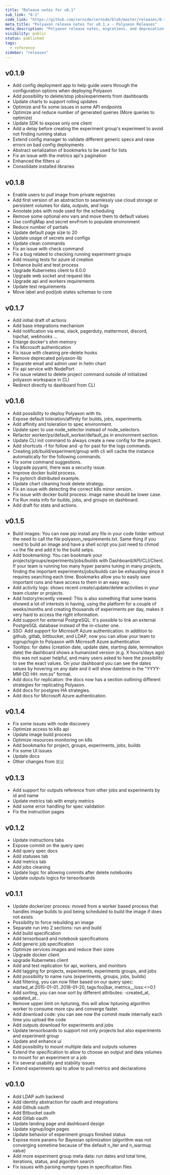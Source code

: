 ```yaml
---
title: "Release notes for v0.1"
sub_link: "0-1"
code_link: "https://github.com/cernide/cernide/blob/master/releases/0-1.md"
meta_title: "Polyaxon release notes for v0.1.x - Polyaxon Releases"
meta_description: "Polyaxon release notes, migrations, and deprecation notes for v0.1.x."
visibility: public
status: published
tags:
  - reference
sidebar: "releases"
---
```


## v0.1.9

- Add config deployment app to help guide users through the configuration options when deploying Polyaxon
- Add possibility to delete/stop jobs/experiments from dashboards
- Update charts to support rolling updates
- Optimize and fix some issues in some API endpoints
- Optimize and reduce number of generated queries (More queries to optimize)
- Update SDK to expose only one client
- Add a delay before creating the experiment group's experiment to avoid not finding running status
- Extend config manager to validate different generic specs and raise errors on bad config deployments
- Abstract serialization of bookmarks to be used for lists
- Fix an issue with the metrics api's pagination
- Enhanced the filters ui
- Consolidate installed libraries

## v0.1.8

- Enable users to pull image from private registries
- Add first version of an abstraction to seamlessly use cloud storage or persistent volumes for data, outputs, and logs
- Annotate jobs with node used for the scheduling
- Remove some optional env vars and move them to default values
- Use configMap and secret envFrom to populate environment
- Reduce number of partials
- Update default page size to 20
- Update usage of secrets and configs
- Update clean commands
- Fix an issue with check command
- Fix a bug related to checking running experiment groups
- Add missing tests for azure id creation
- Enhance build and test process
- Upgrade Kubernetes client to 6.0.0
- Upgrade web socket and request libs
- Upgrade api and workers requirements
- Update test requirements
- Move label and pod/job states schemas to core

## v0.1.7

- Add initial draft of actions
- Add base integrations mechanism
- Add notification via emai, slack, pagerduty, mattermost, discord, hipchat, webhooks ...
- Enlarge docker's shm memory
- Fix Microsoft authentication
- Fix issue with cleaning pre-delete hooks
- Remove deprecated polyaxon-lib
- Separate email and admin user in helm chart
- Fix api service with NodePort
- Fix issue related to delete project command outside of initialized polyaxon workspace in CLI
- Redirect directly to dashboard from CLI

## v0.1.6

- Add possibility to deploy Polyaxon with tls.
- Expose default toleration/affinity for builds, jobs, experiments.
- Add affinity and toleration to spec environment.
- Update spec to use node_selector instead of node_selectors.
- Refactor worker/ps/default_worker/default_ps in environment section.
- Update CLI init command to always create a new config for the project.
- Add shortcuts -f for follow and -p for past for the logs commands.
- Creating job/build/experiment/group with cli will cache the instance automatically for the following commands.
- Fix some command suggestions.
- Upgrade pyyaml, there was a security issue.
- Improve docker build process.
- Fix pytorch distributed example.
- Update chart cleaning hook delete strategy.
- Fix an issue with detecting the correct k8s minor version.
- Fix issue with docker build process: image name should be lower case.
- Fix Run meta info for builds, jobs, and groups on dashboard.
- Add draft for stats and actions.

## v0.1.5

- Build images: You can now pip install any file in your code folder without the need to call the file polyaxon_requirements.txt. Same thing if you need to build an image and have a shell script you just need to chmod +x the file and add it to the build setps.
- Add bookmarking: You can bookmark your projects/groups/experiments/jobs/builds with Dashboard/API/CLI/Client. If your team is running too many hyper params tuning in many projects, finding the important experiments/jobs/builds can be exhausting since it requires searching each time. Bookmarks allow you to easily save important runs and have access to them in an easy way.
- Add activity logs: shows recent create/update/delete activities in your team cluster or projects.
- Add history/recently viewed: This is also something that some teams showed a lot of interests in having, using the platform for a couple of weeks/months and creating thousands of experiments per day, makes it very hard to access the right information.
- Add support for external PostgreSQL: it's possible to link an external PostgreSQL database instead of the in-cluster one.
- SSO: Add support for Microsoft Azure authentication. in addition to github, gitlab, bittbucket, and LDAP, now you can allow your team to signup/login to Polyaxon with Microsoft Azure authentication
- Tooltips: for dates (creation date, update date, starting date, termination date) the dashboard shows a humanized version (e.g. X hours/days ago) this was not super helpful, and many users asked to have the possibility to see the exact values. On your dashboard you can see the dates values by hovering on any date and it will show datetime in the "YYYY-MM-DD HH: mm:ss" format.
- Add docs for replication: the docs now has a section outlining different strategies for replicating Polyaxon.
- Add docs for postgres HA strategies.
- Add docs for Microsoft Azure authentication.

## v0.1.4

- Fix some issues with node discovery
- Optimize access to k8s api
- Update image build process
- Optimize resources monitoring on k8s
- Add bookmarks for project, groups, experiments, jobs, builds
- Fix some UI issues
- Update docs
- Other changes from 🇷🇺

## v0.1.3

- Add support for outputs reference from other jobs and experiments by id and name
- Update metrics tab with empty metrics
- Add some error handling for spec validation
- Fix the instruction pages

## v0.1.2

- Update instructions tabs
- Expose commit on the query spec
- Add query spec docs
- Add statuses tab
- Add metrics tab
- Add jobs cleaning
- Update logic for allowing commits after delete notebooks
- Update outputs logics for tensorboards

## v0.1.1

- Update dockerizer process: moved from a worker based process that handles image builds to pod being scheduled to build the image if does not exists
- Possibility to force rebuilding an image
- Separate run into 2 sections: run and build
- Add build specification
- Add tensorboard and notebook specifications
- Add generic job specification
- Optimize services images and reduce their sizes
- Upgrade docker client
- upgrade Kubernetes client
- Add and test replication for api, workers, and monitors
- Add tagging for projects, experiments, experiments groups, and jobs
- Add possibility to name runs (experiments, groups, jobs, builds)
- Add filtering, you can now filter based on our query spec: started_at:2015-01-01..2018-01-20, tags:foo|bar, metrics\_\_loss:<=0.1
- Add sorting, you can now sort by different attributes: -created_at, updated_at...
- Remove upper limit on hptuning, this will allow hptuning algorithm worker to consume more cpu and converge faster.
- Add download code: you can see now the commit made internally each time you upload the code
- Add outputs download for experiments and jobs
- Update tensorboards to support not only projects but also experiments and experiment group
- Update and enhance ui
- Add possibility to mount multiple data and outputs volumes
- Extend the specification to allow to choose an output and data volumes to mount for an experiment or a job
- Fix several usability and stability issues
- Extend experiments api to allow to pull metrics and declarations

## v0.1.0

- Add LDAP auth backend
- Add identity abstraction for oauth and integrations
- Add Github oauth
- Add Bitbucket oauth
- Add Gitlab oauth
- Update landing page and dashboard design
- Update signup/login pages
- Update behavior of experiment groups finished status
- Expose more params for Bayesian optimization (algorithm was not converging sometime because of the default n_iter and n_warmup value)
- Add more experiment group meta data: run dates and total time, iterations, status, and algorithm search
- Fix issues with parsing numpy types in specification files
